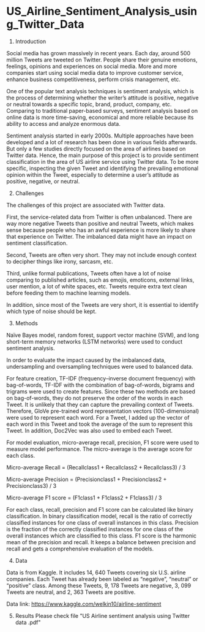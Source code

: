# US_Airline_Sentiment_Analysis_using_Twitter_Data

1. Introduction

Social media has grown massively in recent years. Each day, around 500 million Tweets are tweeted on Twitter. People share their genuine emotions, feelings, opinions and experiences on social media. More and more companies start using social media data to improve customer service, enhance business competitiveness, perform crisis management, etc.

One of the popular text analysis techniques is sentiment analysis, which is the process of determining whether the writer’s attitude is positive, negative or neutral towards a specific topic, brand, product, company, etc. Comparing to traditional paper-based surveys, sentiment analysis based on online data is more time-saving, economical and more reliable because its ability to access and analyze enormous data. 

Sentiment analysis started in early 2000s. Multiple approaches have been developed and a lot of research has been done in various fields afterwards. But only a few studies directly focused on the area of airlines based on Twitter data. Hence, the main purpose of this project is to provide sentiment classification in the area of US airline service using Twitter data. To be more specific, inspecting the given Tweet and identifying the prevailing emotional opinion within the Tweet, especially to determine a user’s attitude as positive, negative, or neutral.


2. Challenges

The challenges of this project are associated with Twitter data. 

First, the service-related data from Twitter is often unbalanced. There are way more negative Tweets than positive and neutral Tweets, which makes sense because people who has an awful experience is more likely to share that experience on Twitter. The imbalanced data might have an impact on sentiment classification. 

Second, Tweets are often very short. They may not include enough context to decipher things like irony, sarcasm, etc. 

Third, unlike formal publications, Tweets often have a lot of noise comparing to published articles, such as emojis, emoticons, external links, user mention, a lot of white spaces, etc. Tweets require extra text clean before feeding them to machine learning models. 

In addition, since most of the Tweets are very short, it is essential to identify which type of noise should be kept. 


3. Methods    

Naïve Bayes model, random forest, support vector machine (SVM), and long short-term memory networks (LSTM networks) were used to conduct sentiment analysis. 

In order to evaluate the impact caused by the imbalanced data, undersampling and oversampling techniques were used to balanced data.

For feature creation, TF-IDF (frequency–inverse document frequency) with bag-of-words, TF-IDF with the combination of bag-of-words, bigrams and trigrams were used to create features. Since these two methods are based on bag-of-words, they do not preserve the order of the words in each Tweet. It is unlikely that they can capture the prevailing context of Tweets. Therefore, GloVe pre-trained word representation vectors (100-dimensional) were used to represent each word. For a Tweet, I added up the vector of each word in this Tweet and took the average of the sum to represent this Tweet. In addition, Doc2Vec was also used to embed each Tweet.

For model evaluation, micro-average recall, precision, F1 score were used to measure model performance. The micro-average is the average score for each class. 

Micro-average Recall = (Recallclass1 + Recallclass2 + Recallclass3) / 3

Micro-average Precision = (Precisionclass1 + Precisionclass2 + Precisionclass3) / 3

Micro-average F1 score = (F1class1 + F1class2 + F1class3) / 3

For each class, recall, precision and F1 score can be calculated like binary classification. In binary classification model, recall is the ratio of correctly classified instances for one class of overall instances in this class. Precision is the fraction of the correctly classified instances for one class of the overall instances which are classified to this class. F1 score is the harmonic mean of the precision and recall. It keeps a balance between precision and recall and gets a comprehensive evaluation of the models.

4. Data  

Data is from Kaggle. It includes 14, 640 Tweets covering six U.S. airline companies. Each Tweet has already been labeled as “negative”, “neutral” or “positive” class. Among these Tweets, 9, 178 Tweets are negative, 3, 099 Tweets are neutral, and 2, 363 Tweets are positive. 

Data link: https://www.kaggle.com/welkin10/airline-sentiment

5. Results
Please check file "US Airline sentiment analysis using Twitter data .pdf"


